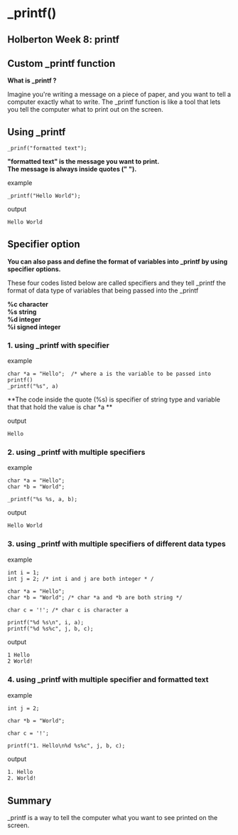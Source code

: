# _printf()
 
## Holberton Week 8: printf
## Custom _printf function

**What is _printf ?**

Imagine you're writing a message on a piece of paper, and you want to tell a computer exactly what to write. 
The _printf function is like a tool that lets you tell the computer what to print out on the screen.


## Using _printf

```
_prinf("formatted text");
```

**"formatted text" is the message you want to print.**<br>
**The message is always inside quotes (" ").**<br>

example
```
_printf("Hello World");
```

output
```bash
Hello World
```

## Specifier option

**You can also pass and define the format of variables into _printf by using specifier options.**<br>

These four codes listed below are called specifiers and 
they tell _printf the format of data type of variables that being passed into the _printf


**%c 	character**<br>
**%s	string**<br>
**%d	integer**<br> 
**%i 	signed integer**<br>

### 1. using _printf with specifier

example
```
char *a = "Hello";  /* where a is the variable to be passed into printf()
_printf("%s", a)
```

**The code inside the quote (%s) is specifier of string type and variable that that hold the value is char *a **

output
```bash
Hello
```

### 2. using _printf with multiple specifiers

example
```
char *a = "Hello";
char *b = "World";

_printf("%s %s, a, b);
```

output
```bash
Hello World
```

### 3. using _printf with multiple specifiers of different data types

example
```
int i = 1;
int j = 2; /* int i and j are both integer * /

char *a = "Hello";
char *b = "World"; /* char *a and *b are both string */

char c = '!'; /* char c is character a

printf("%d %s\n", i, a);
printf("%d %s%c", j, b, c); 
```

output
```bash
1 Hello
2 World!
```

### 4. using _printf with multiple specifier and formatted text

example
```
int j = 2;

char *b = "World";

char c = '!'; 

printf("1. Hello\n%d %s%c", j, b, c);
```

output
```bash
1. Hello
2. World!
```

## Summary

_printf is a way to tell the computer what you want to see printed on the screen. 
